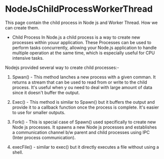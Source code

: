 # NodeJsChildProcessWorkerThread


This page contain the child process in Node js and Worker Thread. How we can create them.

* Child Process 
In Node.js a child process is a way to create new processes within youur application. These Processes can be used to perform tasks concurrently, allowing your Node.js application to handle multiple operation at the same time, which is especially useful for CPU intensive tasks.


Nodejs provided several way to create child processes:-
1) Spwan() - This method lanches a new process with a given comman. It returns a stream that can be used to read from or write to the child process. It's useful when y ou need to deal with large amount of data since it doesn't buffer the output.

2) Exec() - This method is similar to Spawn() but it buffers the output and provide it to a callback function once the process is complete. It's easier to use for smaller outputs.

3) Fork() - This is special case of Spawn() used specifically to create new Node js processes. It spawns a new Node js processes and establishes a communication channel b/w parent and child processes using IPC (Inter process communication).

4) execFile() - similar to exec() but it directly executes a file without using a shell. 
